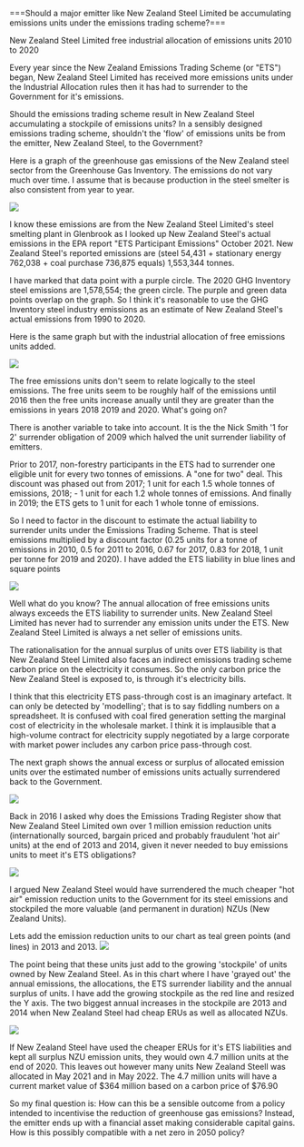 ===Should a major emitter like New Zealand Steel Limited be accumulating emissions units under the emissions trading scheme?===

New Zealand Steel Limited free industrial allocation of emissions units 2010 to 2020

Every year since the New Zealand Emissions Trading Scheme (or "ETS") began, New Zealand Steel Limited has received more emissions units under the Industrial Allocation rules then it has had to surrender to the Government for it's emissions.

Should the emissions trading scheme result in New Zealand Steel accumulating a stockpile of emissions units? In a sensibly designed emissions trading scheme, shouldn't the 'flow' of emissions units be from the emitter, New Zealand Steel, to the Government?

Here is a graph of the greenhouse gas emissions of the New Zealand steel sector from the Greenhouse Gas Inventory. The emissions do not vary much over time. I assume that is because production in the steel smelter is also consistent from year to year.

![](NZsteel-Allocation-GHGs-line-2010-2020-720by540v1.svg) 

I know these emissions are from the New Zealand Steel Limited's steel smelting plant in Glenbrook as I looked up New Zealand Steel's actual emissions in the EPA report "ETS Participant Emissions" October 2021. New Zealand Steel's reported emissions are (steel 54,431 + stationary energy 762,038 + coal purchase 736,875 equals) 1,553,344 tonnes.

I have marked that data point with a purple circle. The 2020 GHG Inventory steel emissions are 1,578,554; the green circle. The purple and green data points overlap on the graph. So I think it's reasonable to use the GHG Inventory steel industry emissions as an estimate of New Zealand Steel's actual emissions from 1990 to 2020.

Here is the same graph but with the industrial allocation of free emissions units added.

![](NZsteel-Allocation-GHGs-line-2010-2020-720by540v2.svg)

The free emissions units don't seem to relate logically to the steel emissions. The free units seem to be roughly half of the emissions until 2016 then the free units increase anually until they are greater than the emissions in years 2018 2019 and 2020. What's going on?

There is another variable to take into account. It is the the Nick Smith '1 for 2' surrender obligation of 2009 which halved the unit surrender liability of emitters.

Prior to 2017, non-forestry participants in the ETS had to surrender one eligible unit for every two tonnes of emissions. A "one for two" deal. This discount was phased out from 2017; 1 unit for each 1.5 whole tonnes of emissions, 2018; - 1 unit for each 1.2 whole tonnes of emissions. And finally in 2019; the ETS gets to 1 unit for each 1 whole tonne of emissions.

So I need to factor in the discount to estimate the actual liability to surrender units under the Emissions Trading Scheme. That is steel emissions multiplied by a discount factor (0.25 units for a tonne of emissions in 2010, 0.5 for 2011 to 2016, 0.67 for 2017, 0.83 for 2018, 1 unit per tonne for 2019 and 2020). I have added the ETS liability in blue lines and square points

![](NZsteel-Allocation-GHGs-line-2010-2020-720by540v3.svg)

Well what do you know? The annual allocation of free emissions units always exceeds the ETS liability to surrender units. New Zealand Steel Limited has never had to surrender any emission units under the ETS. New Zealand Steel Limited is always a net seller of emissions units.

The rationalisation for the annual surplus of units over ETS liability is that New Zealand Steel Limited also faces an indirect emissions trading scheme carbon price on the electricity it consumes. So the only carbon price the New Zealand Steel is exposed to, is through it's electricity bills.

I think that this electricity ETS pass-through cost is an imaginary artefact. It can only be detected by 'modelling'; that is to say fiddling numbers on a spreadsheet. It is confused with coal fired generation setting the marginal cost of electricity in the wholesale market. I think it is implausible that a high-volume contract for electricity supply negotiated by a large corporate with market power includes any carbon price pass-through cost.

The next graph shows the annual excess or surplus of allocated emission units over the estimated number of emissions units actually surrendered back to the Government.

![](NZsteel-Allocation-GHGs-line-2010-2020-720by540v4.svg)

Back in 2016 I asked why does the Emissions Trading Register show that New Zealand Steel Limited own over 1 million emission reduction units (internationally sourced, bargain priced and probably fraudulent 'hot air' units) at the end of 2013 and 2014, given it never needed to buy emissions units to meet it's ETS obligations?

![](Screenshot_2022-05-20_19-45-12.png)

I argued New Zealand Steel would have surrendered the much cheaper "hot air" emission reduction units to the Government for its steel emissions and stockpiled the more valuable (and permanent in duration) NZUs (New Zealand Units).

Lets add the emission reduction units to our chart as teal green points (and lines) in 2013 and 2013.
![](NZsteel-Allocation-GHGs-line-2010-2020-720by540v5.svg)

The point being that these units just add to the growing 'stockpile' of units owned by New Zealand Steel. As in this chart where I have 'grayed out' the annual emissions, the allocations, the ETS surrender liability and the annual surplus of units. I have add the growing stockpile as the red line and resized the Y axis. The two biggest annual increases in the stockpile are 2013 and 2014 when New Zealand Steel had cheap ERUs as well as allocated NZUs.

![](NZsteel-Allocation-GHGs-line-2010-2020-720by540v7.svg)

If New Zealand Steel have used the cheaper ERUs for it's ETS liabilities and kept all surplus NZU emission units, they would own 4.7 million units at the end of 2020. This leaves out however many units New Zealand Steell was allocated in May 2021 and in May 2022. The 4.7 million units will have a current market value of $364 million based on a carbon price of $76.90

So my final question is: How can this be a sensible outcome from a policy intended to incentivise the reduction of greenhouse gas emissions? Instead, the emitter ends up with a financial asset making considerable capital gains. How is this possibly compatible with a net zero in 2050 policy?
